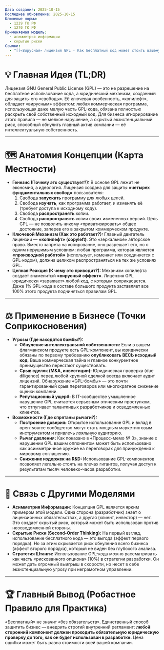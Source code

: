 ```yaml
---
Дата создания: 2025-10-15
Последнее обновление: 2025-10-15
Ключевые нормы:
  - 1229 ГК РФ
  - 1270 ГК РФ
Применяемая модель:
  - асимметрия информации
  - скрытые риски
Ссылки:
  - "[[«Вирусная» лицензия GPL - Как бесплатный код может стоить вашему IT-бизнесу всего]]"
---
```

# **💡 Главная Идея (TL;DR)**
Лицензия GNU General Public License (GPL) — это не разрешение на бесплатное использование кода, а юридический механизм, созданный для защиты его «свободы». Её ключевая особенность, «копилефт», обладает «вирусным» эффектом: любая коммерческая программа, использующая даже малую часть GPL-кода, обязана полностью раскрыть свой собственный исходный код. Для бизнеса игнорирование этого правила — не мелкое нарушение, а скрытый экзистенциальный риск, способный обнулить главный актив компании — её интеллектуальную собственность.

---
# **🗺️ Анатомия Концепции (Карта Местности)**
- **Генезис (Почему это существует?):** В основе GPL лежит не экономия, а идеология. Лицензия создана для защиты **«четырех фундаментальных свобод»** пользователя:
    1. Свобода **запускать** программу для любых целей.
    2. Свобода **изучать**, как программа работает, и изменять её (требует доступа к исходному коду).
    3. Свобода **распространять** копии.
    4. Свобода **распространять** копии своих измененных версий. Цель GPL — не позволить никому «приватизировать» общее достояние, заперев его в закрытом коммерческом продукте.
- **Ключевой Механизм (Как это работает?):** Главный двигатель лицензии — **«копилефт» (copyleft)**. Это «зеркальное» авторское право. Вместо запрета на копирование, оно разрешает его, но с одним нерушимым условием: любая программа, которая является **«производной работой»** (использует, изменяет или соединяется с GPL-кодом), должна целиком распространяться на тех же условиях GPL.
- **Цепная Реакция (К чему это приводит?):** Механизм копилефта создает знаменитый **«вирусный эффект»**. Лицензия GPL юридически «заражает» любой код, с которым соприкасается. Даже 1% GPL-кода в составе большого продукта заставляет все 100% этого продукта подчиняться правилам GPL.

---
# **⚖️ Применение в Бизнесе (Точки Соприкосновения)**
- **Угрозы (Где находятся бомбы?):**
    - **Обнуление интеллектуальной собственности:** Если в вашем флагманском продукте есть GPL-компонент, вы юридически обязаны по первому требованию **опубликовать ВЕСЬ исходный код**. Ваша коммерческая тайна и главное конкурентное преимущество перестают существовать.
    - **Срыв сделок (M&A, инвестиции):** Юридическая проверка (due diligence) перед любой крупной сделкой всегда включает аудит лицензий. Обнаружение «GPL-бомбы» — это почти гарантированный срыв переговоров или многократное снижение оценки компании.
    - **Репутационный ущерб:** В IT-сообществе умышленное нарушение GPL считается серьезным этическим проступком, что отпугивает талантливых разработчиков и осведомленных клиентов.
- **Возможности (Где спрятаны рычаги?):**
    - **Построение доверия:** Открытое использование GPL и вклад в open-source сообщество могут стать мощным маркетинговым инструментом и привлечь лояльную аудиторию.
    - **Рычаг давления:** Как показано в «Процесс-мемо № 3», знание о нарушении GPL вашим оппонентом может быть использовано как асимметричное оружие на переговорах для принуждения к мировому соглашению.
    - **Снижение издержек на R&D:** Использование GPL-компонентов позволяет легально стоять на плечах гигантов, получая доступ к результатам тысяч человеко-часов разработки.

---
# **🧠 Связь с Другими Моделями**
- **Асимметрия Информации:** Концепция GPL является ярким примером этой модели. Одна сторона (разработчик) знает о лицензионных обязательствах, а другая (клиент, инвестор) — нет. Это создает скрытый риск, который может быть использован против неосведомленной стороны.
- **Скрытые Риски (Second-Order Thinking):** На первый взгляд, использование бесплатного кода — это выгода (эффект первого порядка). Но за этим скрывается риск обнуления всего бизнеса (эффект второго порядка), который не виден без глубокого анализа.
- **Стратегия Штанги:** Использование GPL-кода можно рассматривать как часть «рискованного опциона» (10%) в стратегии разработки. Он может дать огромный выигрыш в скорости, но несет в себе экзистенциальную угрозу при неграмотном управлении.

---
# **🏆 Главный Вывод (Робастное Правило для Практика)**
«Бесплатный» не значит «без обязательств». Единственный способ защитить бизнес — внедрить строгий внутренний регламент: **любой сторонний компонент должен проходить обязательную юридическую проверку _до_ того, как он будет использован в разработке.** Цена ошибки может быть равна стоимости всей вашей компании.